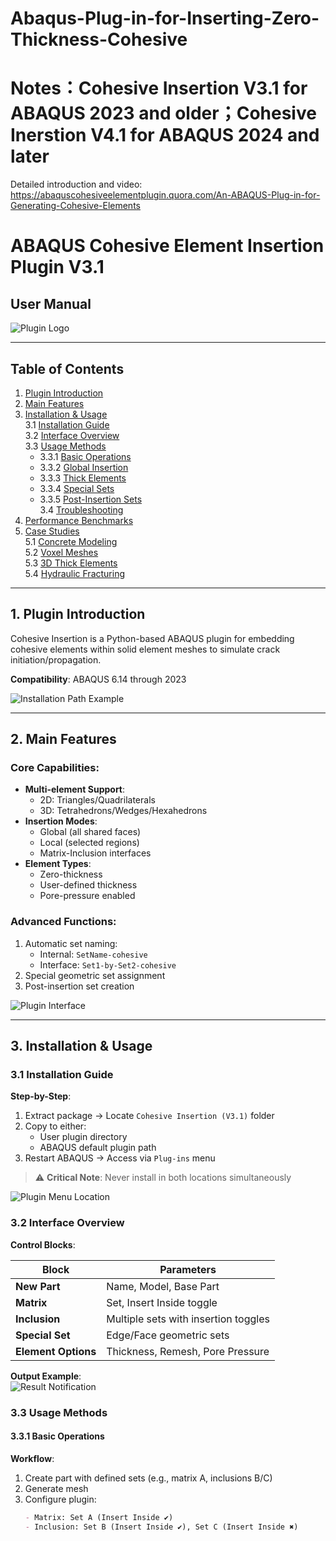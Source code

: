 # Abaqus-Plug-in-for-Inserting-Zero-Thickness-Cohesive

# Notes：Cohesive Insertion V3.1 for ABAQUS 2023 and older；Cohesive Inerstion V4.1 for ABAQUS 2024 and later

Detailed introduction and video:
        https://abaquscohesiveelementplugin.quora.com/An-ABAQUS-Plug-in-for-Generating-Cohesive-Elements
        
# ABAQUS Cohesive Element Insertion Plugin V3.1  
## User Manual  

![Plugin Logo](media/image3.png "Cohesive Insertion Plugin Logo")  

---

## Table of Contents
1. [Plugin Introduction](#1-plugin-introduction)  
2. [Main Features](#2-main-features)  
3. [Installation & Usage](#3-installation--usage)  
   3.1 [Installation Guide](#31-installation-guide)  
   3.2 [Interface Overview](#32-interface-overview)  
   3.3 [Usage Methods](#33-usage-methods)  
      - 3.3.1 [Basic Operations](#331-basic-operations)  
      - 3.3.2 [Global Insertion](#332-global-insertion)  
      - 3.3.3 [Thick Elements](#333-thick-elements)  
      - 3.3.4 [Special Sets](#334-special-sets)  
      - 3.3.5 [Post-Insertion Sets](#335-post-insertion-sets)  
   3.4 [Troubleshooting](#34-troubleshooting)  
4. [Performance Benchmarks](#4-performance-benchmarks)  
5. [Case Studies](#5-case-studies)  
   5.1 [Concrete Modeling](#51-concrete-modeling)  
   5.2 [Voxel Meshes](#52-voxel-meshes)  
   5.3 [3D Thick Elements](#53-3d-thick-elements)  
   5.4 [Hydraulic Fracturing](#54-hydraulic-fracturing)  

---

## 1. Plugin Introduction  
Cohesive Insertion is a Python-based ABAQUS plugin for embedding cohesive elements within solid element meshes to simulate crack initiation/propagation.  

**Compatibility**: ABAQUS 6.14 through 2023  

![Installation Path Example](media/image4.png "Typical plugin installation directory")  

---

## 2. Main Features  
### Core Capabilities:  
- **Multi-element Support**:  
  - 2D: Triangles/Quadrilaterals  
  - 3D: Tetrahedrons/Wedges/Hexahedrons  
- **Insertion Modes**:  
  - Global (all shared faces)  
  - Local (selected regions)  
  - Matrix-Inclusion interfaces  
- **Element Types**:  
  - Zero-thickness  
  - User-defined thickness  
  - Pore-pressure enabled  

### Advanced Functions:  
1. Automatic set naming:  
   - Internal: `SetName-cohesive`  
   - Interface: `Set1-by-Set2-cohesive`  
2. Special geometric set assignment  
3. Post-insertion set creation  

![Plugin Interface](media/image7.png "Main plugin control panel")  

---

## 3. Installation & Usage  
### 3.1 Installation Guide  
**Step-by-Step**:  
1. Extract package → Locate `Cohesive Insertion (V3.1)` folder  
2. Copy to either:  
   - User plugin directory  
   - ABAQUS default plugin path  
3. Restart ABAQUS → Access via `Plug-ins` menu  

> ⚠️ **Critical Note**: Never install in both locations simultaneously  

![Plugin Menu Location](media/image6.png "ABAQUS plugin menu entry")  

### 3.2 Interface Overview  
**Control Blocks**:  

| Block | Parameters |  
|-------|------------|  
| **New Part** | Name, Model, Base Part |  
| **Matrix** | Set, Insert Inside toggle |  
| **Inclusion** | Multiple sets with insertion toggles |  
| **Special Set** | Edge/Face geometric sets |  
| **Element Options** | Thickness, Remesh, Pore Pressure |  

**Output Example**:  
![Result Notification](media/image8.png "Successful insertion message")  

### 3.3 Usage Methods  
#### 3.3.1 Basic Operations  
**Workflow**:  
1. Create part with defined sets (e.g., matrix A, inclusions B/C)  
2. Generate mesh  
3. Configure plugin:  
   ```markdown
   - Matrix: Set A (Insert Inside ✔)  
   - Inclusion: Set B (Insert Inside ✔), Set C (Insert Inside ✖)  
